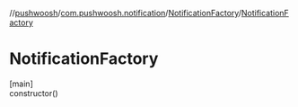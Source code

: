 //[pushwoosh](../../../index.md)/[com.pushwoosh.notification](../index.md)/[NotificationFactory](index.md)/[NotificationFactory](-notification-factory.md)

# NotificationFactory

[main]\
constructor()
